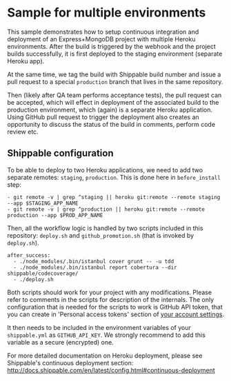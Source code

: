Sample for multiple environments
================================

This sample demonstrates how to setup continuous integration and deployment of an Express+MongoDB
project with multiple Heroku environments. After the build is triggered by the webhook and the
project builds successfully, it is first deployed to the staging environment (separate Heroku app).

At the same time, we tag the build with Shippable build number and issue a pull request to a
special `production` branch that lives in the same repository. 

Then (likely after QA team performs acceptance tests), the pull request can be accepted, which
will effect in deployment of the associated build to the production environment, which (again)
is a separate Heroku application. Using GitHub pull request to trigger the deployment also
creates an opportunity to discuss the status of the build in comments, perform code review
etc.

Shippable configuration
-----------------------

To be able to deploy to two Heroku applications, we need to add two separate remotes: `staging`, 
`production`. This is done here in `before_install` step:

    - git remote -v | grep ^staging || heroku git:remote --remote staging --app $STAGING_APP_NAME
    - git remote -v | grep ^production || heroku git:remote --remote production --app $PROD_APP_NAME

Then, all the workflow logic is handled by two scripts included in this repository: `deploy.sh` and
`github_promotion.sh` (that is invoked by `deploy.sh`).

    after_success:
      - ./node_modules/.bin/istanbul cover grunt -- -u tdd
      - ./node_modules/.bin/istanbul report cobertura --dir  shippable/codecoverage/
      - ./deploy.sh

Both scripts should work for your project with any modifications. Please refer to comments in the
scripts for description of the internals. The only configuration that is needed for the scripts
to work is GitHub API token, that you can create in 'Personal access tokens' section of
[your account settings](https://github.com/settings/applications).

It then needs to be included in the environment variables of your `shippable.yml` as `GITHUB_API_KEY`.
We strongly recommend to add this variable as a secure (encrypted) one.

For more detailed documentation on Heroku deployment, please see Shippable's continuous
deployment section: http://docs.shippable.com/en/latest/config.html#continuous-deployment
